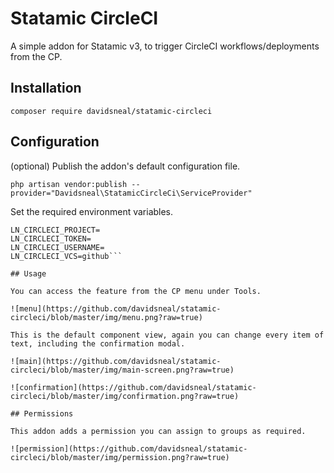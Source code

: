 # Statamic CircleCI

A simple addon for Statamic v3, to trigger CircleCI workflows/deployments from the CP.

## Installation 

`composer require davidsneal/statamic-circleci`

## Configuration

(optional) Publish the addon's default configuration file.

`php artisan vendor:publish --provider="Davidsneal\StatamicCircleCi\ServiceProvider"`

Set the required environment variables.

```LN_CIRCLECI_BRANCH=
LN_CIRCLECI_PROJECT=
LN_CIRCLECI_TOKEN=
LN_CIRCLECI_USERNAME=
LN_CIRCLECI_VCS=github```

## Usage

You can access the feature from the CP menu under Tools.

![menu](https://github.com/davidsneal/statamic-circleci/blob/master/img/menu.png?raw=true)

This is the default component view, again you can change every item of text, including the confirmation modal.

![main](https://github.com/davidsneal/statamic-circleci/blob/master/img/main-screen.png?raw=true)

![confirmation](https://github.com/davidsneal/statamic-circleci/blob/master/img/confirmation.png?raw=true)

## Permissions

This addon adds a permission you can assign to groups as required.

![permission](https://github.com/davidsneal/statamic-circleci/blob/master/img/permission.png?raw=true)
